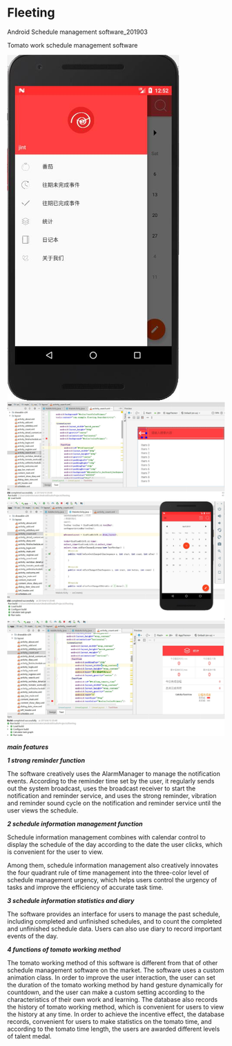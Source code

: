 # Fleeting
Android Schedule management software_201903

Tomato work schedule management software


![04](./images/04_1.jpg)
![03](./images/03.jpg)
![02](./images/02.jpg)
![01](./images/01.jpg)

***main features***

***1 strong reminder function***

The software creatively uses the AlarmManager to manage the notification events. According to the reminder time set by the user, it regularly sends out the system broadcast, uses the broadcast receiver to start the notification and reminder service, and uses the strong reminder, vibration and reminder sound cycle on the notification and reminder service until the user views the schedule.

***2 schedule information management function***

Schedule information management combines with calendar control to display the schedule of the day according to the date the user clicks, which is convenient for the user to view.

Among them, schedule information management also creatively innovates the four quadrant rule of time management into the three-color level of schedule management urgency, which helps users control the urgency of tasks and improve the efficiency of accurate task time.

***3 schedule information statistics and diary***

The software provides an interface for users to manage the past schedule, including completed and unfinished schedules, and to count the completed and unfinished schedule data. Users can also use diary to record important events of the day.

***4 functions of tomato working method***

The tomato working method of this software is different from that of other schedule management software on the market. The software uses a custom animation class. In order to improve the user interaction, the user can set the duration of the tomato working method by hand gesture dynamically for countdown, and the user can make a custom setting according to the characteristics of their own work and learning. The database also records the history of tomato working method, which is convenient for users to view the history at any time. In order to achieve the incentive effect, the database records, convenient for users to make statistics on the tomato time, and according to the tomato time length, the users are awarded different levels of talent medal.